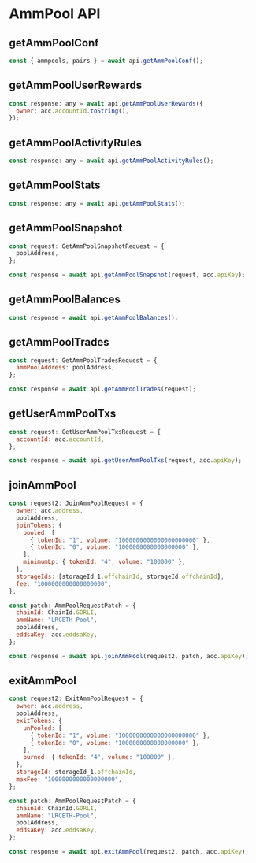 # AmmPool API

## getAmmPoolConf

```javascript
const { ammpools, pairs } = await api.getAmmPoolConf();
```

## getAmmPoolUserRewards

```javascript
const response: any = await api.getAmmPoolUserRewards({
  owner: acc.accountId.toString(),
});
```

## getAmmPoolActivityRules

```javascript
const response: any = await api.getAmmPoolActivityRules();
```

## getAmmPoolStats

```javascript
const response: any = await api.getAmmPoolStats();
```

## getAmmPoolSnapshot

```javascript
const request: GetAmmPoolSnapshotRequest = {
  poolAddress,
};

const response = await api.getAmmPoolSnapshot(request, acc.apiKey);
```

## getAmmPoolBalances

```javascript
const response = await api.getAmmPoolBalances();
```

## getAmmPoolTrades

```javascript
const request: GetAmmPoolTradesRequest = {
  ammPoolAddress: poolAddress,
};

const response = await api.getAmmPoolTrades(request);
```

## getUserAmmPoolTxs

```javascript
const request: GetUserAmmPoolTxsRequest = {
  accountId: acc.accountId,
};

const response = await api.getUserAmmPoolTxs(request, acc.apiKey);
```

## joinAmmPool

```javascript
const request2: JoinAmmPoolRequest = {
  owner: acc.address,
  poolAddress,
  joinTokens: {
    pooled: [
      { tokenId: "1", volume: "1000000000000000000000" },
      { tokenId: "0", volume: "1000000000000000000" },
    ],
    minimumLp: { tokenId: "4", volume: "100000" },
  },
  storageIds: [storageId_1.offchainId, storageId.offchainId],
  fee: "1000000000000000000",
};

const patch: AmmPoolRequestPatch = {
  chainId: ChainId.GORLI,
  ammName: "LRCETH-Pool",
  poolAddress,
  eddsaKey: acc.eddsaKey,
};

const response = await api.joinAmmPool(request2, patch, acc.apiKey);
```

## exitAmmPool

```javascript
const request2: ExitAmmPoolRequest = {
  owner: acc.address,
  poolAddress,
  exitTokens: {
    unPooled: [
      { tokenId: "1", volume: "1000000000000000000000" },
      { tokenId: "0", volume: "1000000000000000000" },
    ],
    burned: { tokenId: "4", volume: "100000" },
  },
  storageId: storageId_1.offchainId,
  maxFee: "1000000000000000000",
};

const patch: AmmPoolRequestPatch = {
  chainId: ChainId.GORLI,
  ammName: "LRCETH-Pool",
  poolAddress,
  eddsaKey: acc.eddsaKey,
};

const response = await api.exitAmmPool(request2, patch, acc.apiKey);
```
